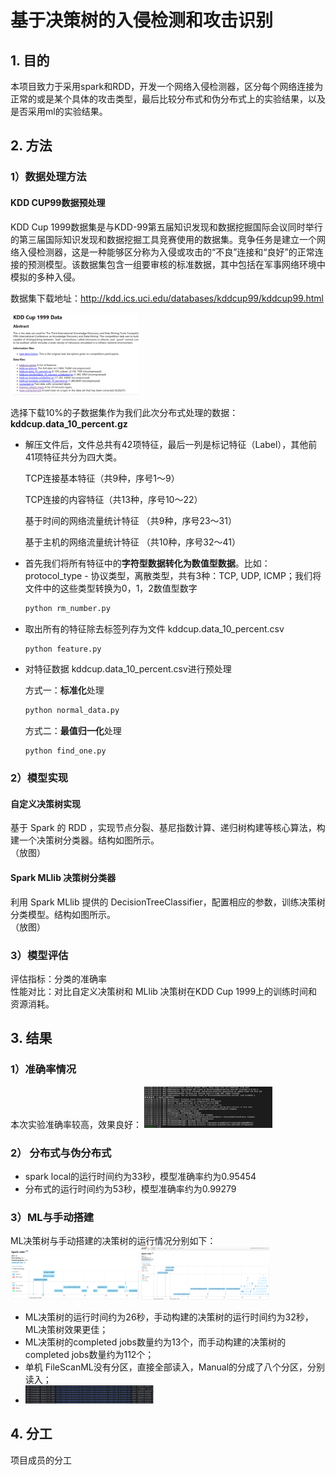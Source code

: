 # 基于决策树的入侵检测和攻击识别

## 1. 目的
本项目致力于采用spark和RDD，开发一个网络入侵检测器，区分每个网络连接为正常的或是某个具体的攻击类型，最后比较分布式和伪分布式上的实验结果，以及是否采用ml的实验结果。


## 2. 方法

### 1）数据处理方法
#### KDD CUP99数据预处理

KDD Cup 1999数据集是与KDD-99第五届知识发现和数据挖掘国际会议同时举行的第三届国际知识发现和数据挖掘工具竞赛使用的数据集。竞争任务是建立一个网络入侵检测器，这是一种能够区分称为入侵或攻击的“不良”连接和“良好”的正常连接的预测模型。该数据集包含一组要审核的标准数据，其中包括在军事网络环境中模拟的多种入侵。

数据集下载地址：http://kdd.ics.uci.edu/databases/kddcup99/kddcup99.html

<img src="deal_data/photo/截屏2024-12-05 下午2.43.36.png" style="zoom:20%;" />

选择下载10%的子数据集作为我们此次分布式处理的数据：**kddcup.data_10_percent.gz**

- 解压文件后，文件总共有42项特征，最后一列是标记特征（Label），其他前41项特征共分为四大类。

  TCP连接基本特征（共9种，序号1～9）

  TCP连接的内容特征（共13种，序号10～22）

  基于时间的网络流量统计特征 （共9种，序号23～31）

  基于主机的网络流量统计特征 （共10种，序号32～41）

- 首先我们将所有特征中的**字符型数据转化为数值型数据**。比如：protocol_type - 协议类型，离散类型，共有3种：TCP, UDP, ICMP；我们将文件中的这些类型转换为0，1，2数值型数字

  ```py
  python rm_number.py
  ```

- 取出所有的特征除去标签列存为文件 kddcup.data_10_percent.csv

  ```py
  python feature.py
  ```

- 对特征数据 kddcup.data_10_percent.csv进行预处理

  方式一：**标准化**处理

  ```py
  python normal_data.py
  ```

  方式二：**最值归一化**处理

  ```
  python find_one.py
  ```
### 2）模型实现
#### 自定义决策树实现
基于 Spark 的 RDD ，实现节点分裂、基尼指数计算、递归树构建等核心算法，构建一个决策树分类器。结构如图所示。\
（放图）
#### Spark MLlib 决策树分类器
利用 Spark MLlib 提供的 DecisionTreeClassifier，配置相应的参数，训练决策树分类模型。结构如图所示。\
（放图）
### 3）模型评估
评估指标：分类的准确率\
性能对比：对比自定义决策树和 MLlib 决策树在KDD Cup 1999上的训练时间和资源消耗。



## 3. 结果

### 1）准确率情况
本次实验准确率较高，效果良好：
<img src="deal_data/photo/准确率.png" style="zoom:20%;" />
### 2） 分布式与伪分布式

- spark local的运行时间约为33秒，模型准确率约为0.95454
- 分布式的运行时间约为53秒，模型准确率约为0.99279

### 3）ML与手动搭建
ML决策树与手动搭建的决策树的运行情况分别如下：  
<img src="deal_data/photo/ml决策树.png" style="zoom:20%;" />
<img src="deal_data/photo/手动决策树.png" style="zoom:20%;" />


- ML决策树的运行时间约为26秒，手动构建的决策树的运行时间约为32秒，ML决策树效果更佳；
- ML决策树的completed jobs数量约为13个，而手动构建的决策树的completed jobs数量约为112个；
- 单机 FileScanML没有分区，直接全部读入，Manual的分成了八个分区，分别读入；
- <img src="deal_data/photo/八个分区.png" style="zoom:20%;" />

## 4. 分工

项目成员的分工





  

































